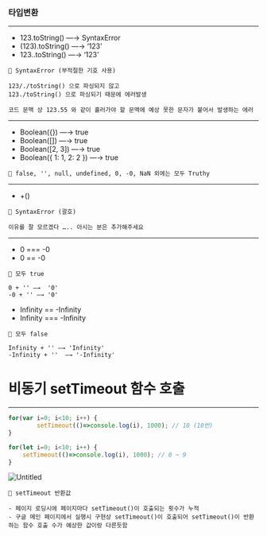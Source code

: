 ### 타입변환

---

- 123.toString() —→ SyntaxError
- (123).toString() —→ ‘123’
- 123..toString() —→ ‘123’

```
🔸 SyntaxError (부적절한 기호 사용)

123/./toString() 으로 파싱되지 않고
123./toString() 으로 파싱되기 때문에 에러발생

코드 문맥 상 123.55 와 같이 흘러가야 할 문맥에 예상 못한 문자가 붙어서 발생하는 에러

```

---

- Boolean({}) —→ true
- Boolean([]) —→ true
- Boolean([2, 3]) —→ true
- Boolean({ 1: 1, 2: 2 }) —→ true

```
🔸 false, '', null, undefined, 0, -0, NaN 외에는 모두 Truthy

```

---

- +()

```
🔸 SyntaxError (괄호)

이유를 잘 모르겠다 ….. 아시는 분은 추가해주세요

```

---

- 0 === -0
- 0 == -0

```
🔸 모두 true

0 + '' —→  '0'
-0 + '' —→ '0'

```

- Infinity == -Infinity
- Infinity === -Infinity

```
🔸 모두 false

Infinity + '' —→ 'Infinity'
-Infinity + ''  —→ '-Infinity'

```

# 비동기 setTimeout 함수 호출

---

```jsx
for(var i=0; i<10; i++) {
		setTimeout(()=>console.log(i), 1000); // 10 (10번)
}

for(let i=0; i<10; i++) {
	setTimeout(()=>console.log(i), 1000); // 0 ~ 9
}
```

![Untitled](https://media.discordapp.net/attachments/1014185527429308442/1016694894066143383/unknown.png)

```
🔸 setTimeout 반환값

- 페이지 로딩시에 페이지마다 setTimeout()이 호출되는 횟수가 누적
- 구글 메인 페이지에서 실행시 구현상 setTimeout()이 호출되어 setTimeout()이 반환하는 함수 호출 수가 예상한 값이랑 다른듯함

```
